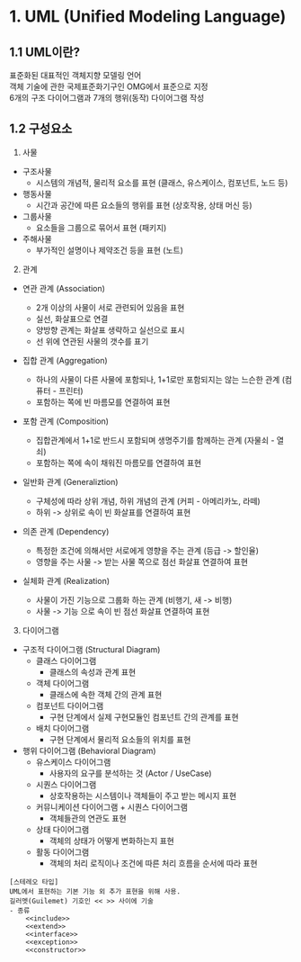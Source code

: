# 1. UML (Unified Modeling Language)
## 1.1 UML이란?
표준화된 대표적인 객체지향 모델링 언어   
객체 기술에 관한 국제표준화기구인 OMG에서 표준으로 지정   
6개의 구조 다이어그램과 7개의 행위(동작) 다이어그램 작성

## 1.2 구성요소
1. 사물
- 구조사물 
    + 시스템의 개념적, 물리적 요소를 표현 (클래스, 유스케이스, 컴포넌트, 노드 등)
- 행동사물 
    + 시간과 공간에 따른 요소들의 행위를 표현 (상호작용, 상태 머신 등)
- 그룹사물 
    + 요소들을 그룹으로 묶어서 표현 (패키지)
- 주해사물 
    + 부가적인 설명이나 제약조건 등을 표현 (노트)

2. 관계
- 연관 관계 (Association)
    + 2개 이상의 사물이 서로 관련되어 있음을 표현
    + 실선, 화살표으로 연결
    + 양방향 관계는 화살표 생략하고 실선으로 표시
    + 선 위에 연관된 사물의 갯수를 표기

- 집합 관계 (Aggregation)
    + 하나의 사물이 다른 사물에 포함되나, 1+1로만 포함되지는 않는 느슨한 관계 (컴퓨터 - 프린터)
    + 포함하는 쪽에 빈 마름모를 연결하여 표현 

- 포함 관계 (Composition)
    + 집합관계에서 1+1로 반드시 포함되며 생명주기를 함께하는 관계 (자물쇠 - 열쇠)
    + 포함하는 쪽에 속이 채워진 마름모를 연결하여 표현

- 일반화 관계 (Generaliztion)
    + 구체성에 따라 상위 개념, 하위 개념의 관계 (커피 - 아메리카노, 라떼)
    + 하위 -> 상위로 속이 빈 화살표를 연결하여 표현

- 의존 관계 (Dependency)
    + 특정한 조건에 의해서만 서로에게 영향을 주는 관계 (등급 -> 할인율)
    + 영향을 주는 사물 -> 받는 사물 쪽으로 점선 화살표 연결하여 표현

- 실체화 관계 (Realization)
    + 사물이 가진 기능으로 그룹화 하는 관계 (비행기, 새 -> 비행)
    + 사물 -> 기능 으로 속이 빈 점선 화살표 연결하여 표현

3. 다이어그램   
- 구조적 다이어그램 (Structural Diagram)
    + 클래스 다이어그램 
        * 클래스의 속성과 관계 표현
    + 객체 다이어그램 
        * 클래스에 속한 객체 간의 관계 표현
    + 컴포넌트 다이어그램 
        * 구현 단계에서 실제 구현모듈인 컴포넌트 간의 관계를 표현
    + 배치 다이어그램 
        * 구현 단계에서 물리적 요소들의 위치를 표현
- 행위 다이어그램 (Behavioral Diagram)
    + 유스케이스 다이어그램 
        * 사용자의 요구를 분석하는 것 (Actor / UseCase)
    + 시퀀스 다이어그램 
        * 상호작용하는 시스템이나 객체들이 주고 받는 메시지 표현
    + 커뮤니케이션 다이어그램 + 시퀀스 다이어그램 
        * 객체들관의 연관도 표현
    + 상태 다이어그램 
        * 객체의 상태가 어떻게 변화하는지 표현
    + 활동 다이어그램 
        * 객체의 처리 로직이나 조건에 따른 처리 흐름을 순서에 따라 표현

```
[스테레오 타입]
UML에서 표현하는 기본 기능 외 추가 표현을 위해 사용.
길러멧(Guilemet) 기호인 << >> 사이에 기술
- 종류
    <<include>>
    <<extend>>
    <<interface>>
    <<exception>>
    <<constructor>>
```